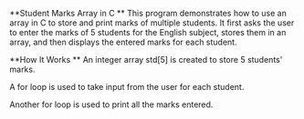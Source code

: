 **Student Marks Array in C
**
This program demonstrates how to use an array in C to store and print marks of multiple students. It first asks the user to enter the marks of 5 students for the English subject, stores them in an array, and then displays the entered marks for each student.

**How It Works
**
An integer array std[5] is created to store 5 students' marks.

A for loop is used to take input from the user for each student.

Another for loop is used to print all the marks entered.
